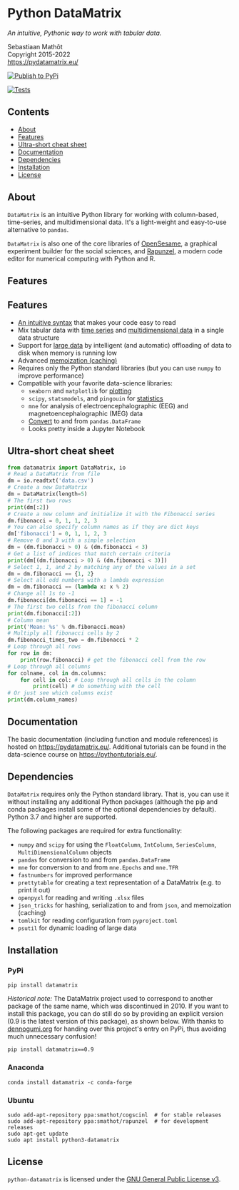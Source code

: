 # Python DataMatrix

*An intuitive, Pythonic way to work with tabular data.*

Sebastiaan Mathôt  <br />
Copyright 2015-2022  <br />
<https://pydatamatrix.eu/>


[![Publish to PyPi](https://github.com/open-cogsci/python-datamatrix/actions/workflows/publish-package.yaml/badge.svg)](https://github.com/open-cogsci/python-datamatrix/actions/workflows/publish-package.yaml)

[![Tests](https://github.com/open-cogsci/python-datamatrix/actions/workflows/run-unittests.yaml/badge.svg)](https://github.com/open-cogsci/python-datamatrix/actions/workflows/run-unittests.yaml)


## Contents

- [About](#about)
- [Features](#features)
- [Ultra-short cheat sheet](#ultra-short-cheat-sheet)
- [Documentation](#documentation)
- [Dependencies](#dependencies)
- [Installation](#installation)
- [License](#license)


## About

`DataMatrix` is an intuitive Python library for working with column-based, time-series, and multidimensional data. It's a light-weight and easy-to-use alternative to `pandas`.

`DataMatrix` is also one of the core libraries of [OpenSesame](https://osdoc.cogsci.nl/), a graphical experiment builder for the social sciences, and [Rapunzel](https://rapunzel.cogsci.nl/), a modern code editor for numerical computing with Python and R.


## Features

## Features

- [An intuitive syntax](https://pydatamatrix.eu/basic) that makes your code easy to read
- Mix tabular data with [time series](https://pydatamatrix.eu/series) and [multidimensional data](https://pydatamatrix.eu/multidimensional) in a single data structure
- Support for [large data](https://pydatamatrix.eu/largedata) by intelligent (and automatic) offloading of data to disk when memory is running low
- Advanced [memoization (caching)](https://pydatamatrix.eu//memoization)
- Requires only the Python standard libraries (but you can use `numpy` to improve performance)
- Compatible with your favorite data-science libraries:
    - `seaborn` and `matplotlib` for [plotting](https://pythontutorials.eu/numerical/plotting)
    - `scipy`, `statsmodels`, and `pingouin` for [statistics](https://pythontutorials.eu/numerical/statistics)
    - `mne` for analysis of electroencephalographic (EEG) and magnetoencephalographic (MEG) data
    - [Convert](https://pydatamatrix.eu/convert) to and from `pandas.DataFrame`
    - Looks pretty inside a Jupyter Notebook


## Ultra-short cheat sheet

```python
from datamatrix import DataMatrix, io
# Read a DataMatrix from file
dm = io.readtxt('data.csv')
# Create a new DataMatrix
dm = DataMatrix(length=5)
# The first two rows
print(dm[:2])
# Create a new column and initialize it with the Fibonacci series
dm.fibonacci = 0, 1, 1, 2, 3
# You can also specify column names as if they are dict keys
dm['fibonacci'] = 0, 1, 1, 2, 3
# Remove 0 and 3 with a simple selection
dm = (dm.fibonacci > 0) & (dm.fibonacci < 3)
# Get a list of indices that match certain criteria
print(dm[(dm.fibonacci > 0) & (dm.fibonacci < 3)])
# Select 1, 1, and 2 by matching any of the values in a set
dm = dm.fibonacci == {1, 2}
# Select all odd numbers with a lambda expression
dm = dm.fibonacci == (lambda x: x % 2)
# Change all 1s to -1
dm.fibonacci[dm.fibonacci == 1] = -1
# The first two cells from the fibonacci column
print(dm.fibonacci[:2])
# Column mean
print('Mean: %s' % dm.fibonacci.mean)
# Multiply all fibonacci cells by 2
dm.fibonacci_times_two = dm.fibonacci * 2
# Loop through all rows
for row in dm:
    print(row.fibonacci) # get the fibonacci cell from the row
# Loop through all columns
for colname, col in dm.columns:
    for cell in col: # Loop through all cells in the column
        print(cell) # do something with the cell
# Or just see which columns exist
print(dm.column_names)
```


## Documentation

The basic documentation (including function and module references) is hosted on <https://pydatamatrix.eu/>. Additional tutorials can be found in the data-science course on <https://pythontutorials.eu/>.


## Dependencies

`DataMatrix` requires only the Python standard library. That is, you can use it without installing any additional Python packages (although the pip and conda packages install some of the optional dependencies by default). Python 3.7 and higher are supported.

The following packages are required for extra functionality:

- `numpy` and `scipy` for using the `FloatColumn`, `IntColumn`, `SeriesColumn`, `MultiDimensionalColumn` objects
- `pandas` for conversion to and from `pandas.DataFrame`
- `mne` for conversion to and from `mne.Epochs` and `mne.TFR`
- `fastnumbers` for improved performance
- `prettytable` for creating a text representation of a DataMatrix (e.g. to print it out)
- `openpyxl` for reading and writing `.xlsx` files
- `json_tricks` for hashing, serialization to and from `json`, and memoization (caching)
- `tomlkit` for reading configuration from `pyproject.toml`
- `psutil` for dynamic loading of large data


## Installation


### PyPi

~~~
pip install datamatrix
~~~


*Historical note:* The DataMatrix project used to correspond to another package of the same name, which was discontinued in 2010. If you want to install this package, you can do still do so by providing an explicit version (0.9 is the latest version of this package), as shown below. With thanks to [dennogumi.org](https://www.dennogumi.org/) for handing over this project's entry on PyPi, thus avoiding much unnecessary confusion!

~~~
pip install datamatrix==0.9
~~~


### Anaconda

~~~
conda install datamatrix -c conda-forge
~~~


### Ubuntu

~~~
sudo add-apt-repository ppa:smathot/cogscinl  # for stable releases
sudo add-apt-repository ppa:smathot/rapunzel  # for development releases
sudo apt-get update
sudo apt install python3-datamatrix
~~~


## License

`python-datamatrix` is licensed under the [GNU General Public License
v3](http://www.gnu.org/licenses/gpl-3.0.en.html).
